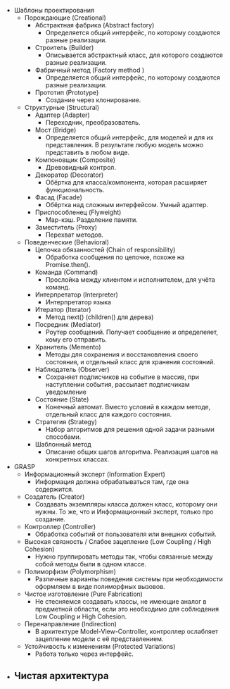 - Шаблоны проектирования
  - Порождающие (Creational)
    - Абстрактная фабрика (Abstract factory)
      - Определяется общий интерфейс, по которому создаются разные реализации.
    - Строитель (Builder)
      - Описывается абстрактный класс, для которого создаются разные реализации.
    - Фабричный метод (Factory method )
      - Определяется общий интерфейс, по которому создаются разные реализации.
    - Прототип (Prototype)
      - Создание через клонирование.
  - Структурные (Structural)
    - Адаптер (Adapter)
      - Переходник, преобразователь.
    - Мост (Bridge)
      - Определяется общий интерфейс, для моделей и для их представления. В результате любую модель можно представить в любом виде.
    - Компоновщик (Composite)
      - Древовидный контрол.
    - Декоратор (Decorator)
      - Обёртка для класса/компонента, которая расширяет функциональность.
    - Фасад (Facade)
      - Обёртка над сложным интерфейсом. Умный адаптер.
    - Приспособленец (Flyweight)
      - Map-кэш. Разделение памяти.
    - Заместитель (Proxy)
      - Перехват методов.
  - Поведенческие (Behavioral)
    - Цепочка обязанностей (Chain of responsibility)
      - Обработка сообщения по цепочке, похоже на Promise.then().
    - Команда (Command)
      - Прослойка между клиентом и исполнителем, для учёта команд.
    - Интерпретатор (Interpreter)
      - Интерпретатор языка
    - Итератор (Iterator)
      - Метод next() (children() для дерева)
    - Посредник (Mediator)
      - Роутер сообщений. Получает сообщение и определеяет, кому его отправить.
    - Хранитель (Memento)
      - Методы для сохранения и восстановления своего состояния, и отдельный класс для хранения состояний.
    - Наблюдатель (Observer)
      - Сохраняет подписчиков на событие в массив, при наступлении события, рассылает подписчикам уведомление
    - Состояние (State)
      - Конечный автомат. Вместо условий в каждом методе, отдельный класс для каждого состояния.
    - Стратегия (Strategy)
      - Набор алгоритмов для решения одной задачи разными способами.
    - Шаблонный метод
      - Описание общих шагов алгоритма. Реализация шагов на конкретных классах.
- GRASP
  - Информационный эксперт (Information Expert)
    - Информация должна обрабатываться там, где она содержится.
  - Создатель (Creator)
    - Создавать экземпляры класса должен класс, которому они нужны. То же, что и Информационный эксперт, только про создание.
  - Контроллер (Controller)
    - Обработка событий от пользователя или внешних событий.
  - Высокая связность / Слабое зацепление (Low Coupling / High Cohesion)
    - Нужно группировать методы так, чтобы связанные между собой методы были в одном классе.
  - Полиморфизм (Polymorphism)
    - Различные варианты поведения системы при необходимости оформляем в виде полиморфных вызовов.
  - Чистое изготовление (Pure Fabrication)
    - Не стесняемся создавать классы, не имеющие аналог в предметной области, если это необходимо для соблюдения Low Coupling и High Cohesion.
  - Перенаправление (Indirection)
    - В архитектуре Model-View-Controller, контроллер ослабляет зацепление модели с её представлением.
  - Устойчивость к изменениям (Protected Variations)
    - Работа только через интерфейс.
- Чистая архитектура
  -

